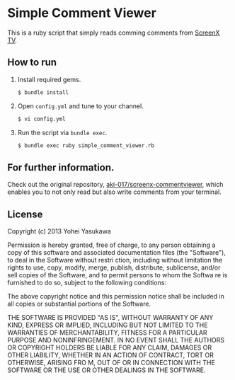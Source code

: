 # Simple Comment Viewer

This is a ruby script that simply reads comming comments from [ScreenX TV](http://screenx.tv).

## How to run

1. Install required gems.

    ``` bash
    $ bundle install
    ```

2. Open `config.yml` and tune to your channel.

    ``` bash
    $ vi config.yml
    ```

3. Run the script via `bundle exec`.

    ``` bash
    $ bundle exec ruby simple_comment_viewer.rb
    ```

## For further information.

Check out the original repository, [aki-017/screenx-commentviewer](http://github.com/aki-017/screenx-commentviewer), 
which enables you to not only read but also write comments from your terminal.

## License

Copyright (c) 2013 Yohei Yasukawa

Permission is hereby granted, free of charge, to any person obtaining a copy of this software and associated documentation files (the "Software"), to deal in the Software without restri
ction, including without limitation the rights to use, copy, modify, merge, publish, distribute, sublicense, and/or sell copies of the Software, and to permit persons to whom the Softwa
re is furnished to do so, subject to the following conditions:

The above copyright notice and this permission notice shall be included in all copies or substantial portions of the Software.

THE SOFTWARE IS PROVIDED "AS IS", WITHOUT WARRANTY OF ANY KIND, EXPRESS OR IMPLIED, INCLUDING BUT NOT LIMITED TO THE WARRANTIES OF MERCHANTABILITY, FITNESS FOR A PARTICULAR PURPOSE AND
NONINFRINGEMENT. IN NO EVENT SHALL THE AUTHORS OR COPYRIGHT HOLDERS BE LIABLE FOR ANY CLAIM, DAMAGES OR OTHER LIABILITY, WHETHER IN AN ACTION OF CONTRACT, TORT OR OTHERWISE, ARISING FRO
M, OUT OF OR IN CONNECTION WITH THE SOFTWARE OR THE USE OR OTHER DEALINGS IN THE SOFTWARE.
